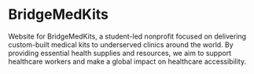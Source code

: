 # BridgeMedKits
Website for BridgeMedKits, a student-led nonprofit focused on delivering custom-built medical kits to underserved clinics around the world. By providing essential health supplies and resources, we aim to support healthcare workers and make a global impact on healthcare accessibility.
